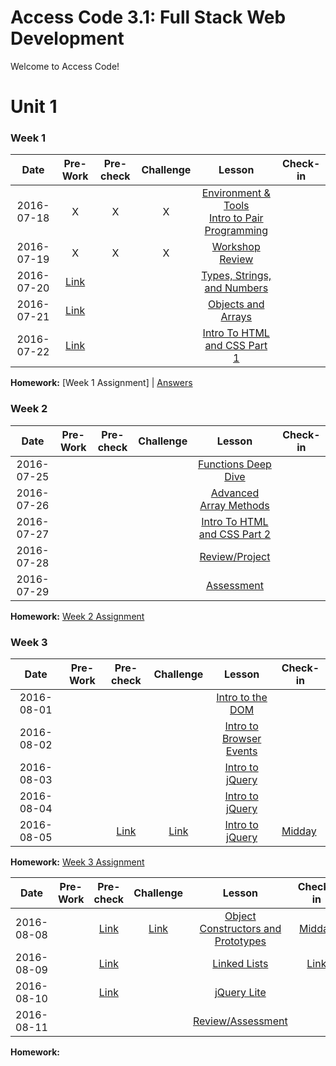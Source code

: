 # Access Code 3.1: Full Stack Web Development

Welcome to Access Code!

# Unit 1

### Week 1

|  Date      |Pre-Work| Pre-check | Challenge| Lesson |Check-in|
|:----------:|:------:|:------:|:--------:|:-----:|:----:|
| 2016-07-18 |X|X|X| [Environment & Tools](lessons/env-and-tools)<br> [Intro to Pair Programming](lessons/pair-programming) ||
| 2016-07-19 |X|X|X| [Workshop Review](lessons/javascript-fundamentals/workshop-review) ||
| 2016-07-20 |[Link](pre-work/types-strings-numbers.md)||| [Types, Strings, and Numbers](lessons/javascript-fundamentals/types-strings-and-numbers) ||
| 2016-07-21 |[Link](pre-work/objects-and-arrays.md)||| [Objects and Arrays](lessons/javascript-fundamentals/objects-and-arrays) |||
| 2016-07-22 |[Link](pre-work/htmlcss1.md)||| [Intro To HTML and CSS Part 1](lessons/html-and-css/intro-to-html-and-css-part-1) |&nbsp;||

**Homework:** [Week 1 Assignment] | [Answers]()

### Week 2

|  Date      |Pre-Work|Pre-check|Challenge| Lesson |Check-in|
|:----------:|:--------:|:--:|:--:|:--:|:----:|
| 2016-07-25 |||| [Functions Deep Dive](lessons/javascript-fundamentals/functions-deep-dive) ||
| 2016-07-26 |||| [Advanced Array Methods](lessons/javascript-fundamentals/advanced-array-methods) ||
| 2016-07-27 |||| [Intro To HTML and CSS Part 2](lessons/html-and-css/intro-to-html-and-css-part-2) ||
| 2016-07-28 |||| [Review/Project]() ||
| 2016-07-29 |||| [Assessment]() |&nbsp;||

**Homework:** [Week 2 Assignment](homeworks/week02)

### Week 3

|  Date      |Pre-Work|Pre-check|Challenge| Lesson |Check-in|
|:----------:|:--------:|:--:|:--:|:--:|:----:|
| 2016-08-01 |||| [Intro to the DOM](lessons/DOM/intro-to-the-dom.md) ||
| 2016-08-02 |||| [Intro to Browser Events](lessons/DOM) ||
| 2016-08-03 |||| [Intro to jQuery](lessons/jquery/intro-to-jquery.md) ||
| 2016-08-04 |||| [Intro to jQuery](lessons/jquery/intro-to-jquery.md) ||
| 2016-08-05 ||[Link](https://docs.google.com/forms/d/e/1FAIpQLScRhUk9vQZYtO4_9VuILg1f0b7YT5NixCU4moW1lXn9SXg4Ow/viewform)|[Link](challenges/08-05-challenges.md)| [Intro to jQuery](lessons/jquery/intro-to-jquery.md) |[Midday](https://docs.google.com/forms/d/e/1FAIpQLSfIQGGMlD4vj5zyTRdTJCvW7SNr2_Ft1ICMoFIMsZHjeiNmhQ/viewform)&nbsp;||

**Homework:** [Week 3 Assignment](homeworks/week03)

|  Date      |Pre-Work|Pre-check|Challenge| Lesson |Check-in|Pairs|
|:----------:|:--------:|:--:|:--:|:--:|:----:|:----:|
| 2016-08-08 ||[Link](https://docs.google.com/forms/d/e/1FAIpQLSeEukaFh0z-vUl-K4z3DkVwmcE1pCtUPqyyziu6r_596xwgAQ/viewform)|[Link](challenges/challenges-3.md)| [Object Constructors and Prototypes](lessons/javascript-advanced/object-prototypes/README.md) |[Midday](https://docs.google.com/forms/d/e/1FAIpQLSfwD00I2Cgfe-_Ro3rWLnEngXddgw2Y6Ut8jI48J0xjrU0qnw/viewform)|[Link](https://docs.google.com/spreadsheets/d/1HyKCaDsV1j9sHqWnRdpqNghbIkb42I6EV_aTVCGjxHM/edit?usp=sharing)/[Feedback](https://docs.google.com/forms/d/e/1FAIpQLSfFciOSgqEnALgigCYMZB3j3uCQoJcCOVEcU5U3eShVd8VWdg/viewform)|
| 2016-08-09 ||[Link](https://docs.google.com/forms/d/e/1FAIpQLScNc2K2ebf1LzU7eM4F2PfLWDMQd8aNOxu6rKi-t-DWNrJybw/viewform)|| [Linked Lists](lessons/data-structures/linkedlist.md) |[Link](https://docs.google.com/forms/d/e/1FAIpQLSesqqOV58UnNg5D1A6VGtVN_fbrXaYvT7jkaxZrhNMK5_E-pg/viewform)|[Link](https://docs.google.com/spreadsheets/d/11IAGVRxloGUkOqiRP_nsKiPiwIprPvF42yei_rRaRFM/edit?usp=sharing)/[Feedback](https://docs.google.com/forms/d/e/1FAIpQLSfJRiXvONZSFBHKsYK6LgDCQDxtNKSyJs8wmUvCpUq79RZK8g/viewform)|
| 2016-08-10 ||[Link](https://docs.google.com/forms/d/e/1FAIpQLScgb7q-Fi8QQ29QDYWCFdB8Wllcf5IY0bLUvm8cNaJ6WECkJA/viewform)|| [jQuery Lite]() |||
| 2016-08-11 |||| [Review/Assessment]() |||

**Homework:**
